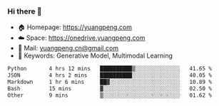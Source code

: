 ### Hi there 👋

- 🏠 Homepage: https://yuangpeng.com
- ☁️ Space: https://onedrive.yuangpeng.com
- 📧 Mail: yuangpeng.cn@gmail.com
- 🌅 Keywords: Generative Model, Multimodal Learning

<!--
**yuangpeng/yuangpeng** is a ✨ _special_ ✨ repository because its `README.md` (this file) appears on your GitHub profile.

Here are some ideas to get you started:

- 🔭 I’m currently working on ...
- 🌱 I’m currently learning ...
- 👯 I’m looking to collaborate on ...
- 🤔 I’m looking for help with ...
- 💬 Ask me about ...
- 📫 How to reach me: ...
- 😄 Pronouns: ...
- ⚡ Fun fact: ...
-->

<!--START_SECTION:waka-->

```txt
Python       4 hrs 12 mins   ██████████▒░░░░░░░░░░░░░░   41.65 %
JSON         4 hrs 2 mins    ██████████░░░░░░░░░░░░░░░   40.05 %
Markdown     1 hr 6 mins     ██▓░░░░░░░░░░░░░░░░░░░░░░   10.89 %
Bash         15 mins         ▓░░░░░░░░░░░░░░░░░░░░░░░░   02.50 %
Other        9 mins          ▒░░░░░░░░░░░░░░░░░░░░░░░░   01.62 %
```

<!--END_SECTION:waka-->
